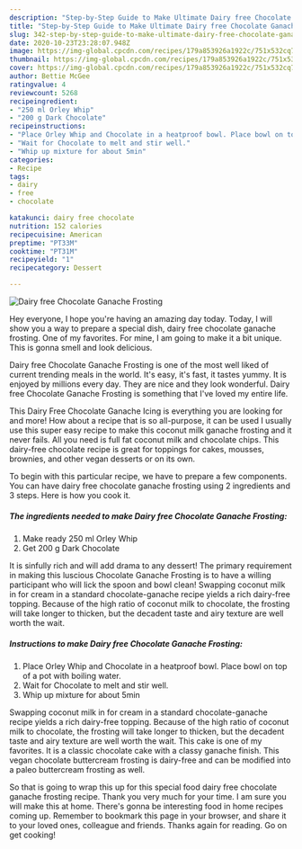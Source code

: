 ```yaml
---
description: "Step-by-Step Guide to Make Ultimate Dairy free Chocolate Ganache Frosting"
title: "Step-by-Step Guide to Make Ultimate Dairy free Chocolate Ganache Frosting"
slug: 342-step-by-step-guide-to-make-ultimate-dairy-free-chocolate-ganache-frosting
date: 2020-10-23T23:28:07.948Z
image: https://img-global.cpcdn.com/recipes/179a853926a1922c/751x532cq70/dairy-free-chocolate-ganache-frosting-recipe-main-photo.jpg
thumbnail: https://img-global.cpcdn.com/recipes/179a853926a1922c/751x532cq70/dairy-free-chocolate-ganache-frosting-recipe-main-photo.jpg
cover: https://img-global.cpcdn.com/recipes/179a853926a1922c/751x532cq70/dairy-free-chocolate-ganache-frosting-recipe-main-photo.jpg
author: Bettie McGee
ratingvalue: 4
reviewcount: 5268
recipeingredient:
- "250 ml Orley Whip"
- "200 g Dark Chocolate"
recipeinstructions:
- "Place Orley Whip and Chocolate in a heatproof bowl. Place bowl on top of a pot with boiling water."
- "Wait for Chocolate to melt and stir well."
- "Whip up mixture for about 5min"
categories:
- Recipe
tags:
- dairy
- free
- chocolate

katakunci: dairy free chocolate 
nutrition: 152 calories
recipecuisine: American
preptime: "PT33M"
cooktime: "PT31M"
recipeyield: "1"
recipecategory: Dessert

---
```



![Dairy free Chocolate Ganache Frosting](https://img-global.cpcdn.com/recipes/179a853926a1922c/751x532cq70/dairy-free-chocolate-ganache-frosting-recipe-main-photo.jpg)

Hey everyone, I hope you're having an amazing day today. Today, I will show you a way to prepare a special dish, dairy free chocolate ganache frosting. One of my favorites. For mine, I am going to make it a bit unique. This is gonna smell and look delicious.

Dairy free Chocolate Ganache Frosting is one of the most well liked of current trending meals in the world. It's easy, it's fast, it tastes yummy. It is enjoyed by millions every day. They are nice and they look wonderful. Dairy free Chocolate Ganache Frosting is something that I've loved my entire life.

This Dairy Free Chocolate Ganache Icing is everything you are looking for and more! How about a recipe that is so all-purpose, it can be used I usually use this super easy recipe to make this coconut milk ganache frosting and it never fails. All you need is full fat coconut milk and chocolate chips. This dairy-free chocolate recipe is great for toppings for cakes, mousses, brownies, and other vegan desserts or on its own.


To begin with this particular recipe, we have to prepare a few components. You can have dairy free chocolate ganache frosting using 2 ingredients and 3 steps. Here is how you cook it.

<!--inarticleads1-->

##### The ingredients needed to make Dairy free Chocolate Ganache Frosting:

1. Make ready 250 ml Orley Whip
1. Get 200 g Dark Chocolate


It is sinfully rich and will add drama to any dessert! The primary requirement in making this luscious Chocolate Ganache Frosting is to have a willing participant who will lick the spoon and bowl clean! Swapping coconut milk in for cream in a standard chocolate-ganache recipe yields a rich dairy-free topping. Because of the high ratio of coconut milk to chocolate, the frosting will take longer to thicken, but the decadent taste and airy texture are well worth the wait. 

<!--inarticleads2-->

##### Instructions to make Dairy free Chocolate Ganache Frosting:

1. Place Orley Whip and Chocolate in a heatproof bowl. Place bowl on top of a pot with boiling water.
1. Wait for Chocolate to melt and stir well.
1. Whip up mixture for about 5min


Swapping coconut milk in for cream in a standard chocolate-ganache recipe yields a rich dairy-free topping. Because of the high ratio of coconut milk to chocolate, the frosting will take longer to thicken, but the decadent taste and airy texture are well worth the wait. This cake is one of my favorites. It is a classic chocolate cake with a classy ganache finish. This vegan chocolate buttercream frosting is dairy-free and can be modified into a paleo buttercream frosting as well. 

So that is going to wrap this up for this special food dairy free chocolate ganache frosting recipe. Thank you very much for your time. I am sure you will make this at home. There's gonna be interesting food in home recipes coming up. Remember to bookmark this page in your browser, and share it to your loved ones, colleague and friends. Thanks again for reading. Go on get cooking!
